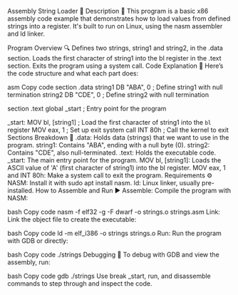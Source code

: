 Assembly String Loader 🚀
Description 📜
This program is a basic x86 assembly code example that demonstrates how to load values from defined strings into a register. It's built to run on Linux, using the nasm assembler and ld linker.

Program Overview 🔍
Defines two strings, string1 and string2, in the .data section.
Loads the first character of string1 into the bl register in the .text section.
Exits the program using a system call.
Code Explanation 📝
Here’s the code structure and what each part does:

asm
Copy code
section .data
    string1 DB "ABA", 0      ; Define string1 with null termination
    string2 DB "CDE", 0      ; Define string2 with null termination

section .text
    global _start            ; Entry point for the program

_start:
    MOV bl, [string1]        ; Load the first character of string1 into the `bl` register
    MOV eax, 1               ; Set up exit system call
    INT 80h                  ; Call the kernel to exit
Sections Breakdown 📂
.data: Holds data (strings) that we want to use in the program.
string1: Contains "ABA", ending with a null byte (0).
string2: Contains "CDE", also null-terminated.
.text: Holds the executable code.
_start: The main entry point for the program.
MOV bl, [string1]: Loads the ASCII value of 'A' (first character of string1) into the bl register.
MOV eax, 1 and INT 80h: Make a system call to exit the program.
Requirements ⚙️
NASM: Install it with sudo apt install nasm.
ld: Linux linker, usually pre-installed.
How to Assemble and Run ▶️
Assemble: Compile the program with NASM:

bash
Copy code
nasm -f elf32 -g -F dwarf -o strings.o strings.asm
Link: Link the object file to create the executable:

bash
Copy code
ld -m elf_i386 -o strings strings.o
Run: Run the program with GDB or directly:

bash
Copy code
./strings
Debugging 🐞
To debug with GDB and view the assembly, run:

bash
Copy code
gdb ./strings
Use break _start, run, and disassemble commands to step through and inspect the code.
